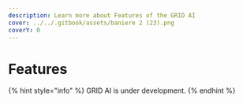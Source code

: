 ```yaml
---
description: Learn more about Features of the GRID AI
cover: ../../.gitbook/assets/baniere 2 (23).png
coverY: 0
---
```


# Features

{% hint style="info" %}
GRID AI is under development.
{% endhint %}
